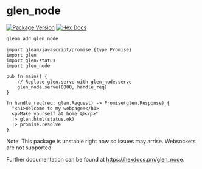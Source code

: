 # glen_node

[![Package Version](https://img.shields.io/hexpm/v/glen_node)](https://hex.pm/packages/glen_node)
[![Hex Docs](https://img.shields.io/badge/hex-docs-ffaff3)](https://hexdocs.pm/glen_node/)

```sh
gleam add glen_node
```
```gleam
import gleam/javascript/promise.{type Promise}
import glen
import glen/status
import glen_node

pub fn main() {
    // Replace glen.serve with glen_node.serve
    glen_node.serve(8000, handle_req)
}

fn handle_req(req: glen.Request) -> Promise(glen.Response) {
  "<h1>Welcome to my webpage!</h1>
  <p>Make yourself at home 😄</p>"
  |> glen.html(status.ok)
  |> promise.resolve
}
```

Note: This package is unstable right now so issues may arrise. Websockets are not supported.

Further documentation can be found at <https://hexdocs.pm/glen_node>.
